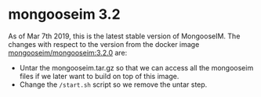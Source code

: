 # mongooseim 3.2

As of Mar 7th 2019, this is the latest stable version of MongooseIM. The changes with respect to the version from the docker image [mongooseim/mongooseim:3.2.0](https://hub.docker.com/r/mongooseim/mongooseim) are:

- Untar the mongooseim.tar.gz so that we can access all the mongooseim files if we later want to build on top of this image.
- Change the `/start.sh` script so we remove the untar step.
